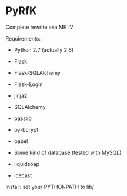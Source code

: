 PyRfK
=====

Complete rewrite aka MK IV


Requirements:
* Python 2.7 (actually 2.6)
* Flask
 * Flask-SQLAlchemy
 * Flask-Login
* jinja2
* SQLAlchemy
* passlib
* py-bcrypt
* babel

* Some kind of database (tested with MySQL)
* liquidsoap
* icecast


Install:
set your PYTHONPATH to lib/
